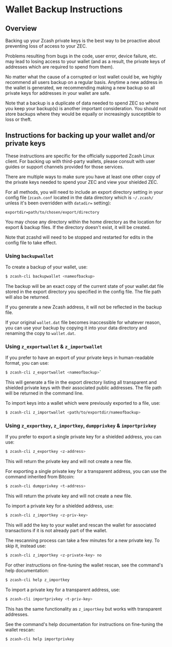 # Wallet Backup Instructions

## Overview

Backing up your Zcash private keys is the best way to be proactive about
preventing loss of access to your ZEC.

Problems resulting from bugs in the code, user error, device failure, etc. may
lead to losing access to your wallet (and as a result, the private keys of
addresses which are required to spend from them).

No matter what the cause of a corrupted or lost wallet could be, we highly
recommend all users backup on a regular basis. Anytime a new address in the
wallet is generated, we recommending making a new backup so all private keys
for addresses in your wallet are safe.

Note that a backup is a duplicate of data needed to spend ZEC so where you keep
your backup(s) is another important consideration. You should not store backups
where they would be equally or increasingly susceptible to loss or theft.

## Instructions for backing up your wallet and/or private keys

These instructions are specific for the officially supported Zcash Linux
client. For backing up with third-party wallets, please consult with user
guides or support channels provided for those services.

There are multiple ways to make sure you have at least one other copy of the
private keys needed to spend your ZEC and view your shielded ZEC.

For all methods, you will need to include an export directory setting in your
config file (`zcash.conf` located in the data directory which is `~/.zcash/`
unless it's been overridden with `datadir=` setting):

`exportdir=path/to/chosen/export/directory`

You may chose any directory within the home directory as the location for
export & backup files. If the directory doesn't exist, it will be created.

Note that zcashd will need to be stopped and restarted for edits in the config
file to take effect.

### Using `backupwallet`

To create a backup of your wallet, use:

```bash
$ zcash-cli backupwallet <nameofbackup>
```

The backup will be an exact copy of the current state of your wallet.dat file
stored in the export directory you specified in the config file. The file path
will also be returned.

If you generate a new Zcash address, it will not be reflected in the backup
file.

If your original `wallet.dat` file becomes inaccessible for whatever reason,
you can use your backup by copying it into your data directory and renaming the
copy to `wallet.dat`.

### Using `z_exportwallet` & `z_importwallet`

If you prefer to have an export of your private keys in human-readable format,
you can use:

```bash
$ zcash-cli z_exportwallet <nameofbackup>`
```

This will generate a file in the export directory listing all transparent and
shielded private keys with their associated public addresses. The file path
will be returned in the command line.

To import keys into a wallet which were previously exported to a file, use:

```bash
$ zcash-cli z_importwallet <path/to/exportdir/nameofbackup>
```

### Using `z_exportkey`, `z_importkey`, `dumpprivkey` & `importprivkey`

If you prefer to export a single private key for a shielded address, you can
use:

```bash
$ zcash-cli z_exportkey <z-address>
```

This will return the private key and will not create a new file.

For exporting a single private key for a transparent address, you can use the
command inherited from Bitcoin:

```bash
$ zcash-cli dumpprivkey <t-address>
```

This will return the private key and will not create a new file.

To import a private key for a shielded address, use:

```bash
$ zcash-cli z_importkey <z-priv-key>
```

This will add the key to your wallet and rescan the wallet for associated
transactions if it is not already part of the wallet.

The rescanning process can take a few minutes for a new private key. To skip
it, instead use:

```bash
$ zcash-cli z_importkey <z-private-key> no
```

For other instructions on fine-tuning the wallet rescan, see the command's help
documentation:

```bash
$ zcash-cli help z_importkey
```

To import a private key for a transparent address, use:

```bash
$ zcash-cli importprivkey <t-priv-key>
```

This has the same functionality as `z_importkey` but works with transparent
addresses.

See the command's help documentation for instructions on fine-tuning the wallet
rescan:

```bash
$ zcash-cli help importprivkey
```
